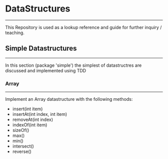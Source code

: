 # DataStructures
____________

This Repository is used as a lookup reference and guide for further inquiry / teaching.

## Simple Datastructures
________________________

In this section (package 'simple') the simplest of datastructres are discussed and
implemented using TDD

### Array
________

Implement an Array datastructure with the following methods:

- insert(int item)
- insertAt(int index, int item)
- removeAt(int index)
- indexOf(int item)
- sizeOf()
- max()
- min()
- intersect()
- reverse()

